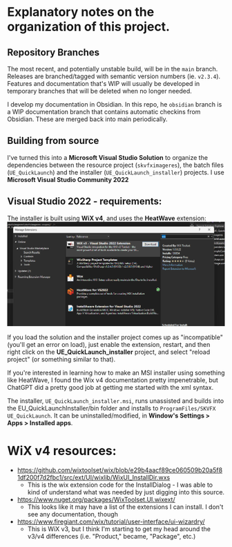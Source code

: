 # Explanatory notes on the organization of this project.
## Repository Branches
The most recent, and potentially unstable build, will be in the `main` branch.  Releases are branched/tagged with semantic version numbers (ie. `v2.3.4`).  Features and documentation that's WIP will usually be developed in temporary branches that will be deleted when no longer needed.  

I develop my documentation in Obsidian.  In this repo, he `obsidian` branch is a WIP documentation branch that contains automatic checkins from Obsidian.  These are merged back into main periodically. 


## Building from source

I've turned this into a **Microsoft Visual Studio Solution** to organize the dependencies between the resource project (`skvfximageres`), the batch files (`UE_QuickLaunch`) and the installer (`UE_QuickLaunch_installer`) projects.  I use **Microsoft Visual Studio Community 2022**

## Visual Studio 2022 - requirements:
The installer is built using **WiX v4**, and uses the **HeatWave** extension:  
![](../notes/images/Pasted%20image%2020230816133706.png)

If you load the solution and the installer project comes up as "incompatible" (you'll get an error on load), just enable the extension, restart, and then right click on the **UE_QuickLaunch_installer** project, and select "reload project" (or something similar to that).

If you're interested in learning how to make an MSI installer using something like HeatWave, I found the Wix v4 documentation pretty impenetrable, but ChatGPT did a pretty good job at getting me started with the xml syntax.

The installer, `UE_QuickLaunch_installer.msi`, runs unassisted and builds into the EU_QuickLaunchInstaller/bin folder and installs to `ProgramFiles/SKVFX UE_QuickLaunch`. It can be uninstalled/modified, in **Window's Settings > Apps > Installed apps**.

# WiX v4 resources:

- https://github.com/wixtoolset/wix/blob/e29b4aacf89ce060509b20a5f81df200f7d2fbc1/src/ext/UI/wixlib/WixUI_InstallDir.wxs
	- This is the wix extension code for the InstallDialog - I was
	able to kind of understand what was needed by just digging into
	this source.
- https://www.nuget.org/packages/WixToolset.UI.wixext/
	- This looks like it may have a list of the extensions I can
	install.  I don't see any documentation, though
- https://www.firegiant.com/wix/tutorial/user-interface/ui-wizardry/
	- This is WiX v3, but I think I'm starting to get my head around
	the v3/v4 differences (i.e. "Product," became, "Package", etc.)







